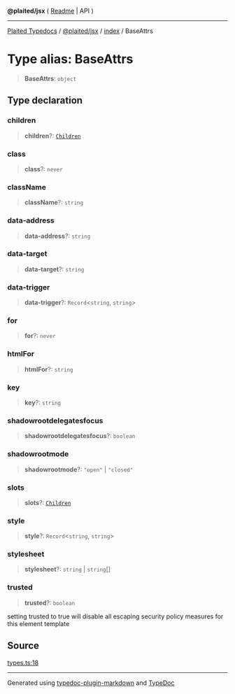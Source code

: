 **@plaited/jsx** ( [Readme](../../README.md) \| API )

***

[Plaited Typedocs](../../../../modules.md) / [@plaited/jsx](../../modules.md) / [index](../README.md) / BaseAttrs

# Type alias: BaseAttrs

> **BaseAttrs**: `object`

## Type declaration

### children

> **children**?: [`Children`](Children.md)

### class

> **class**?: `never`

### className

> **className**?: `string`

### data-address

> **data-address**?: `string`

### data-target

> **data-target**?: `string`

### data-trigger

> **data-trigger**?: `Record`\<`string`, `string`\>

### for

> **for**?: `never`

### htmlFor

> **htmlFor**?: `string`

### key

> **key**?: `string`

### shadowrootdelegatesfocus

> **shadowrootdelegatesfocus**?: `boolean`

### shadowrootmode

> **shadowrootmode**?: `"open"` \| `"closed"`

### slots

> **slots**?: [`Children`](Children.md)

### style

> **style**?: `Record`\<`string`, `string`\>

### stylesheet

> **stylesheet**?: `string` \| `string`[]

### trusted

> **trusted**?: `boolean`

setting trusted to true will disable all escaping security policy measures for this element template

## Source

[types.ts:18](https://github.com/plaited/plaited/blob/b0dd907/libs/jsx/src/types.ts#L18)

***

Generated using [typedoc-plugin-markdown](https://www.npmjs.com/package/typedoc-plugin-markdown) and [TypeDoc](https://typedoc.org/)
